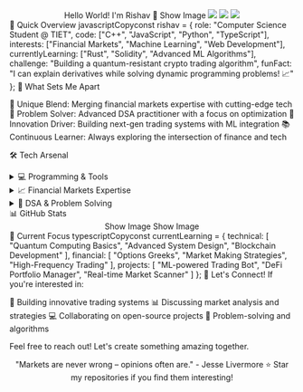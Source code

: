 <div align="center">
Hello World! I'm Rishav 👋
Show Image
<img src="https://img.shields.io/badge/LinkedIn-0077B5?style=for-the-badge&logo=linkedin&logoColor=white" />
<img src="https://img.shields.io/badge/Twitter-1DA1F2?style=for-the-badge&logo=twitter&logoColor=white" />
<img src="https://img.shields.io/badge/Portfolio-FF5722?style=for-the-badge&logo=google-chrome&logoColor=white" />
</div>
🚀 Quick Overview
javascriptCopyconst rishav = {
    role: "Computer Science Student @ TIET",
    code: ["C++", "JavaScript", "Python", "TypeScript"],
    interests: ["Financial Markets", "Machine Learning", "Web Development"],
    currentlyLearning: ["Rust", "Solidity", "Advanced ML Algorithms"],
    challenge: "Building a quantum-resistant crypto trading algorithm",
    funFact: "I can explain derivatives while solving dynamic programming problems! 📈"
};
💫 What Sets Me Apart

🎯 Unique Blend: Merging financial markets expertise with cutting-edge tech
🌟 Problem Solver: Advanced DSA practitioner with a focus on optimization
🔮 Innovation Driver: Building next-gen trading systems with ML integration
📚 Continuous Learner: Always exploring the intersection of finance and tech

🛠️ Tech Arsenal
<details>
<summary>💻 Programming & Tools</summary>
Languages
Show Image
Show Image
Show Image
Show Image
Show Image
Show Image
Web Technologies
Show Image
Show Image
Show Image
Show Image
Show Image
Tools & Platforms
Show Image
Show Image
Show Image
Show Image
</details>
<details>
<summary>📈 Financial Markets Expertise</summary>
Trading & Analysis

Derivatives Trading
Technical Analysis
Risk Management
Portfolio Optimization
Algorithmic Trading Systems

Quantitative Skills

Statistical Analysis
Time Series Forecasting
Options Pricing Models
Risk Metrics Calculation
Market Microstructure

</details>
<details>
<summary>🎯 DSA & Problem Solving</summary>
cppCopyclass ProblemSolvingApproach {
private:
    vector<string> expertise = {
        "Dynamic Programming",
        "Graph Algorithms",
        "Advanced Data Structures",
        "Tree Algorithms",
        "Computational Geometry"
    };
    
    int solvedProblems = 500plus;
    string favoriteAlgorithm = "Segment Trees";
    
public:
    void dailyRoutine() {
        solveNewProblem();
        learnNewConcept();
        implementAlgorithm();
        optimize();
    }
};
</details>
📊 GitHub Stats
<div align="center">
Show Image
Show Image
</div>
🎯 Current Focus
typescriptCopyconst currentLearning = {
    technical: [
        "Quantum Computing Basics",
        "Advanced System Design",
        "Blockchain Development"
    ],
    financial: [
        "Options Greeks",
        "Market Making Strategies",
        "High-Frequency Trading"
    ],
    projects: [
        "ML-powered Trading Bot",
        "DeFi Portfolio Manager",
        "Real-time Market Scanner"
    ]
};
🤝 Let's Connect!
If you're interested in:

🤖 Building innovative trading systems
📊 Discussing market analysis and strategies
💻 Collaborating on open-source projects
🎯 Problem-solving and algorithms

Feel free to reach out! Let's create something amazing together.

<div align="center">
"Markets are never wrong – opinions often are." - Jesse Livermore
⭐️ Star my repositories if you find them interesting!
</div>


<!---
RRRishav/RRRishav is a ✨ special ✨ repository because its `README.md` (this file) appears on your GitHub profile.
You can click the Preview link to take a look at your changes.
--->

